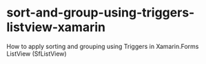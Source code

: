 # sort-and-group-using-triggers-listview-xamarin
How to apply sorting and grouping using Triggers in Xamarin.Forms ListView (SfListView)
